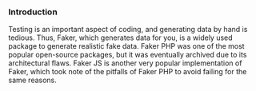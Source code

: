 ### Introduction
Testing is an important aspect of coding, and generating data by hand is tedious. Thus, Faker, which generates data for you, is a widely used package to generate realistic fake data. Faker PHP was one of the most popular open-source packages, but it was eventually archived due to its architectural flaws. Faker JS is another very popular implementation of Faker, which took note of the pitfalls of Faker PHP to avoid failing for the same reasons. 